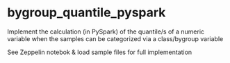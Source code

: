 # bygroup_quantile_pyspark
Implement the calculation (in PySpark) of the quantile/s of a numeric variable when the samples can be categorized via a 
class/bygroup variable

See Zeppelin notebok & load sample files for full implementation
